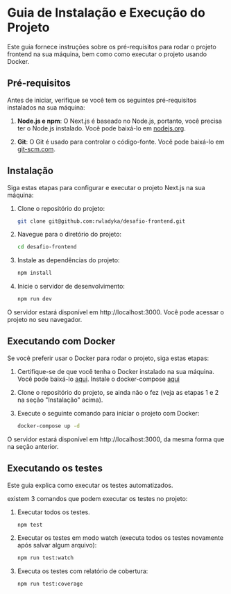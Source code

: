 # Guia de Instalação e Execução do Projeto

Este guia fornece instruções sobre os pré-requisitos para rodar o projeto frontend na sua máquina, bem como como executar o projeto usando Docker.

## Pré-requisitos

Antes de iniciar, verifique se você tem os seguintes pré-requisitos instalados na sua máquina:

1. **Node.js e npm**: O Next.js é baseado no Node.js, portanto, você precisa ter o Node.js instalado. Você pode baixá-lo em [nodejs.org](https://nodejs.org/).

2. **Git**: O Git é usado para controlar o código-fonte. Você pode baixá-lo em [git-scm.com](https://git-scm.com/).

## Instalação

Siga estas etapas para configurar e executar o projeto Next.js na sua máquina:

1. Clone o repositório do projeto:

   ```bash
   git clone git@github.com:rwladyka/desafio-frontend.git
   ```

2. Navegue para o diretório do projeto:

    ```bash
    cd desafio-frontend
    ```

3. Instale as dependências do projeto:

    ```bash
    npm install
    ```

4. Inicie o servidor de desenvolvimento:

    ```bash
    npm run dev
    ```

O servidor estará disponível em http://localhost:3000. Você pode acessar o projeto no seu navegador.

## Executando com Docker

Se você preferir usar o Docker para rodar o projeto, siga estas etapas:

1. Certifique-se de que você tenha o Docker instalado na sua máquina. Você pode baixá-lo [aqui](https://docs.docker.com/compose/install/). Instale o docker-compose [aqui](https://docs.docker.com/compose/install/)

2. Clone o repositório do projeto, se ainda não o fez (veja as etapas 1 e 2 na seção "Instalação" acima).

3. Execute o seguinte comando para iniciar o projeto com Docker:

    ```bash
    docker-compose up -d
    ```

O servidor estará disponível em http://localhost:3000, da mesma forma que na seção anterior.

## Executando os testes

Este guia explica como executar os testes automatizados.

existem 3 comandos que podem executar os testes no projeto:

1. Executar todos os testes.

    ```bash
    npm test
    ```

2. Executar os testes em modo watch (executa todos os testes novamente após salvar algum arquivo):

    ```bash
    npm run test:watch
    ```

3. Executa os testes com relatório de cobertura:

    ```bash
    npm run test:coverage
    ```
